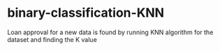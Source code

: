 # binary-classification-KNN
Loan approval for a new data is found by running KNN algorithm for the dataset and finding the K value

